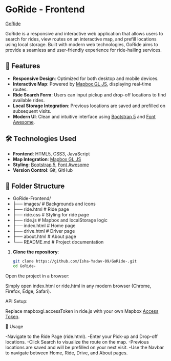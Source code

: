 # GoRide - Frontend

[GoRide](https://isha-yadav-09.github.io/GoRide-/) 

GoRide is a responsive and interactive web application that allows users to search for rides, view routes on an interactive map, and prefill locations using local storage. Built with modern web technologies, GoRide aims to provide a seamless and user-friendly experience for ride-hailing services.

## 🚀 Features

- **Responsive Design**: Optimized for both desktop and mobile devices.
- **Interactive Map**: Powered by [Mapbox GL JS](https://docs.mapbox.com/mapbox-gl-js/), displaying real-time routes.
- **Ride Search Form**: Users can input pickup and drop-off locations to find available rides.
- **Local Storage Integration**: Previous locations are saved and prefilled on subsequent visits.
- **Modern UI**: Clean and intuitive interface using [Bootstrap 5](https://getbootstrap.com/) and [Font Awesome](https://fontawesome.com/).

## 🛠 Technologies Used

- **Frontend**: HTML5, CSS3, JavaScript
- **Map Integration**: [Mapbox GL JS](https://docs.mapbox.com/mapbox-gl-js/)
- **Styling**: [Bootstrap 5](https://getbootstrap.com/), [Font Awesome](https://fontawesome.com/)
- **Version Control**: Git, GitHub

## 📁 Folder Structure
- GoRide-Frontend/
- ├── images/ # Backgrounds and icons
- ├── ride.html # Ride page
- ├── ride.css # Styling for ride page
- ├── ride.js # Mapbox and localStorage logic
- ├── index.html # Home page
- ├── drive.html # Driver page
- ├── about.html # About page
- └── README.md # Project documentation

1. **Clone the repository**:

   ```bash
   git clone https://github.com/Isha-Yadav-09/GoRide-.git
   cd GoRide-
   
Open the project in a browser:

Simply open index.html or ride.html in any modern browser (Chrome, Firefox, Edge, Safari).

API Setup:

Replace mapboxgl.accessToken in ride.js with your own Mapbox [Access Token](https://account.mapbox.com/).

🧪 Usage

-Navigate to the Ride Page (ride.html).
-Enter your Pick-up and Drop-off locations.
-Click Search to visualize the route on the map.
-Previous locations are saved and will be prefilled on your next visit.
-Use the Navbar to navigate between Home, Ride, Drive, and About pages.



